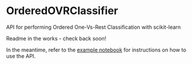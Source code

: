 # OrderedOVRClassifier
API for performing Ordered One-Vs-Rest Classification with scikit-learn

Readme in the works - check back soon!

In the meantime, refer to the [example notebook](http://nbviewer.jupyter.org/github/alvinthai/OrderedOVRClassifier/blob/master/examples/example.ipynb) for instructions on how to use the API.
